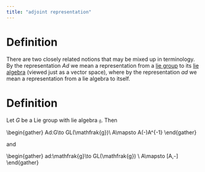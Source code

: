 ```yaml
---
title: "adjoint representation"
---
```


# Definition
There are two closely related notions that may be mixed up in terminology. By the representation $Ad$ we mean a representation from a [lie group](<>) to its [lie algebra](<notes/ntpy/Definitions/Representation Theory/lie algebra.md>) (viewed just as a vector space), where by the representation $ad$ we mean a representation from a lie algebra to itself.
# Definition
Let $G$ be a Lie group with lie algebra $\mathfrak{g}$. Then

\begin{gather}
Ad:G\to GL(\mathfrak{g})\\
A\mapsto A(-)A^{-1}
\end{gather}

and

\begin{gather}
ad:\mathfrak{g}\to GL(\mathfrak{g}) \\
A\mapsto [A,-]
\end{gather}
